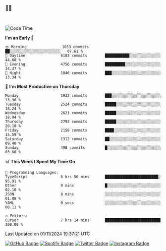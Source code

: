 ### 🤙🍺

<!-- <a href="https://github-readme-stats.vercel.app/api?username=hzak2xx&count_private=true&show_icons=true&theme=dracula">
  <img align="center" src="https://github-readme-stats.vercel.app/api?username=hzak2xx&count_private=true&show_icons=true&theme=dracula" />
</a>
</br> -->
</br>

<!--START_SECTION:waka-->
![Code Time](http://img.shields.io/badge/Code%20Time-3%2C631%20hrs%207%20mins-blue)

**I'm an Early 🐤** 

```text
🌞 Morning                1053 commits        ██░░░░░░░░░░░░░░░░░░░░░░░   07.61 % 
🌆 Daytime                6183 commits        ███████████░░░░░░░░░░░░░░   44.68 % 
🌃 Evening                4756 commits        █████████░░░░░░░░░░░░░░░░   34.37 % 
🌙 Night                  1846 commits        ███░░░░░░░░░░░░░░░░░░░░░░   13.34 % 
```
📅 **I'm Most Productive on Thursday** 

```text
Monday                   1932 commits        ███░░░░░░░░░░░░░░░░░░░░░░   13.96 % 
Tuesday                  2524 commits        █████░░░░░░░░░░░░░░░░░░░░   18.24 % 
Wednesday                2621 commits        █████░░░░░░░░░░░░░░░░░░░░   18.94 % 
Thursday                 2793 commits        █████░░░░░░░░░░░░░░░░░░░░   20.18 % 
Friday                   2158 commits        ████░░░░░░░░░░░░░░░░░░░░░   15.59 % 
Saturday                 1312 commits        ██░░░░░░░░░░░░░░░░░░░░░░░   09.48 % 
Sunday                   498 commits         █░░░░░░░░░░░░░░░░░░░░░░░░   03.60 % 
```


📊 **This Week I Spent My Time On** 

```text
💬 Programming Languages: 
TypeScript               6 hrs 56 mins       ████████████████████████░   95.91 % 
Other                    9 mins              █░░░░░░░░░░░░░░░░░░░░░░░░   02.10 % 
JSON                     8 mins              ░░░░░░░░░░░░░░░░░░░░░░░░░   01.88 % 
YAML                     0 secs              ░░░░░░░░░░░░░░░░░░░░░░░░░   00.11 % 

🔥 Editors: 
Cursor                   7 hrs 14 mins       █████████████████████████   100.00 % 
```


 Last Updated on 01/11/2024 19:37:21 UTC
<!--END_SECTION:waka-->

[![GitHub Badge](https://img.shields.io/badge/GitHub-100000?style=for-the-badge&logo=github&logoColor=white)](https://github.com/hzak2xx)
[![Spotify Badge](https://img.shields.io/badge/Spotify-1ED760?&style=for-the-badge&logo=spotify&logoColor=white)](https://open.spotify.com/user/uf90s6sbbh75a1mt44clkhkvf)
[![Twitter Badge](https://img.shields.io/badge/Twitter-1DA1F2?style=for-the-badge&logo=twitter&logoColor=white)](https://twitter.com/hzak2xx)
[![Instagram Badge](https://img.shields.io/badge/Instagram-E4405F?style=for-the-badge&logo=instagram&logoColor=white)](https://www.instagram.com/hzak2xx/)
